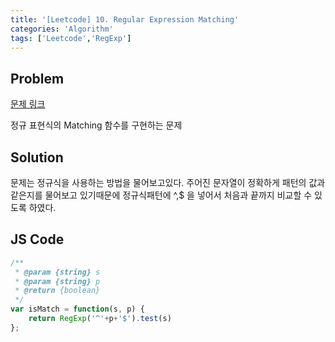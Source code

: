 ```yaml
---
title: '[Leetcode] 10. Regular Expression Matching'
categories: 'Algorithm'
tags: ['Leetcode','RegExp']
---
```


## Problem

[문제 링크](https://leetcode.com/problems/regular-expression-matching/)

정규 표현식의 Matching 함수를 구현하는 문제

## Solution

문제는 정규식을 사용하는 방법을 물어보고있다. 주어진 문자열이 정확하게 패턴의 값과 같은지를 물어보고 있기때문에 정규식패턴에 ^,$ 을 넣어서 처음과 끝까지 비교할 수 있도록 하였다.

## JS Code

```javascript
/**
 * @param {string} s
 * @param {string} p
 * @return {boolean}
 */
var isMatch = function(s, p) {
    return RegExp('^'+p+'$').test(s)
};
```
